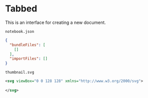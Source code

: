 # Tabbed

This is an interface for creating a new document.

`notebook.json`

```json
{
  "bundleFiles": [
    []
  ],
  "importFiles": []
}
```

`thumbnail.svg`

```svg
<svg viewBox="0 0 128 128" xmlns="http://www.w3.org/2000/svg">
  
</svg>
```
